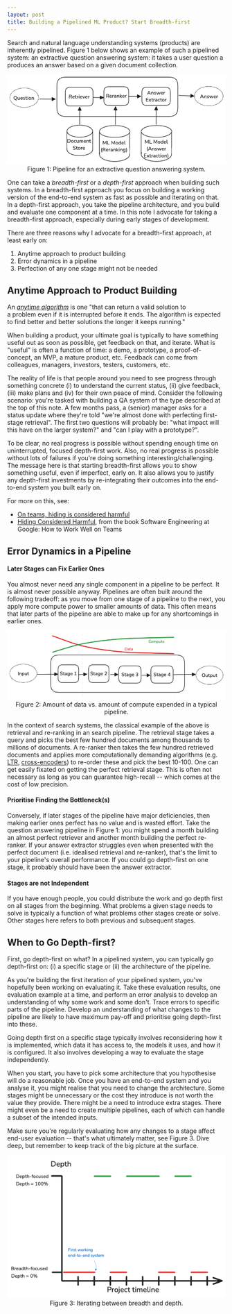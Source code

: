 ```yaml
---
layout: post
title: Building a Pipelined ML Product? Start Breadth-first
---
```


Search and natural language understanding systems (products) are inherently pipelined. Figure 1 below shows an example of such a pipelined system: an extractive question answering system: it takes a user question a produces an answer based on a given document collection.


<p>
<center>
<img src="/assets/2024-10-14-pipelined-ml-product-breadth-first/extractive_qa.png">
<br />
Figure 1: Pipeline for an extractive question answering system.
</center>
</p>


One can take a *breadth-first* or a *depth-first* approach when building such systems. In a breadth-first approach you focus on building a working version of the end-to-end system as fast as possible and iterating on that. In a depth-first approach, you take the pipeline architecture, and you build and evaluate one component at a time. In this note I advocate for taking a breadth-first approach, especially during early stages of development.

There are three reasons why I advocate for a breadth-first approach, at least early on:
1. Anytime approach to product building
3. Error dynamics in a pipeline
4. Perfection of any one stage might not be needed

## Anytime Approach to Product Building
An *[anytime algorithm](https://en.wikipedia.org/wiki/Anytime_algorithm)* is one "that can return a valid solution to a problem even if it is interrupted before it ends. The algorithm is expected to find better and better solutions the longer it keeps running."

When building a product, your ultimate goal is typically to have something useful out as soon as possible, get feedback on that, and iterate. What is "useful" is often a function of time: a demo, a prototype, a proof-of-concept, an MVP, a mature product, etc. Feedback can come from colleagues, managers, investors, testers, customers, etc. 

The reality of life is that people around you need to see progress through something concrete (i) to understand the current status, (ii) give feedback, (iii) make plans and (iv) for their own peace of mind. Consider the following scenario: you're tasked with building a QA system of the type described at the top of this note. A few months pass, a (senior) manager asks for a status update where they're told "we're almost done with perfecting first-stage retrieval". The first two questions will probably be: "what impact will this have on the larger system?" and "can I play with a prototype?". 

To be clear, no real progress is possible without spending enough time on uninterrupted, focused depth-first work. Also, no real progress is possible without lots of failures if you're doing something interesting/challenging. The message here is that starting breadth-first allows you to show something useful, even if imperfect, early on. It also allows you to justify any depth-first investments by re-integrating their outcomes into the end-to-end system you built early on.

For more on this, see:
- [On teams, hiding is considered harmful](https://www.oreilly.com/content/hiding-is-considered-harmful/)
-  [Hiding Considered Harmful](https://abseil.io/resources/swe-book/html/ch02.html##hiding_considered_harmful), from the book Software Engineering at Google: How to Work Well on Teams

## Error Dynamics in a Pipeline

#### Later Stages can Fix Earlier Ones
You almost never need any single component in a pipeline to be perfect. It is almost never possible anyway. Pipelines are often built around the following tradeoff: as you move from one stage of a pipeline to the next, you apply more compute power to smaller amounts of data. This often means that later parts of the pipeline are able to make up for any shortcomings in earlier ones.

<p>
<center>
<img src="/assets/2024-10-14-pipelined-ml-product-breadth-first/data_vs_compute.png" />
<br />
Figure 2: Amount of data vs. amount of compute expended in a typical pipeline.</center>
</p>

In the context of search systems, the classical example of the above is retrieval and re-ranking in an search pipeline. The retrieval stage takes a query and picks the best few hundred documents among thousands to millions of documents. A re-ranker then takes the few hundred retrieved documents and applies more computationally demanding algorithms (e.g. [LTR](https://en.wikipedia.org/wiki/Learning_to_rank), [cross-encoders](https://sbert.net/examples/applications/cross-encoder/README.html)) to re-order these and pick the best 10-100. One can get easily fixated on getting the perfect retrieval stage. This is often not necessary as long as you can guarantee high-recall -- which comes at the cost of low precision.

#### Prioritise Finding the Bottleneck(s) 
Conversely, if later stages of the pipeline have major deficiencies, then making earlier ones perfect has no value and is wasted effort. Take the question answering pipeline in Figure 1: you might spend a month building an almost perfect retriever and another month building the perfect re-ranker. If your answer extractor struggles even when presented with the perfect document (i.e. idealised retrieval and re-ranker), that's the limit to your pipeline's overall performance. If you could go depth-first on one stage, it probably should have been the answer extractor.

#### Stages are not Independent
If you have enough people, you could distribute the work and go depth first on all stages from the beginning. What problems a given stage needs to solve is typically a function of what problems other stages create or solve. Other stages here refers to both previous and subsequent stages. 

## When to Go Depth-first?
First, go depth-first on what? In a pipelined system, you can typically go depth-first on: (i) a specific stage or (ii) the architecture of the pipeline.

As you're building the first iteration of your pipelined system, you've hopefully been working on evaluating it. Take these evaluation results, one evaluation example at a time, and perform an error analysis to develop an understanding of why some work and some don't. Trace errors to specific parts of the pipeline. Develop an understanding of what changes to the pipeline are likely to have maximum pay-off and prioritise going depth-first into these. 

Going depth first on a specific stage typically involves reconsidering how it is implemented, which data it has access to, the models it uses, and how it is configured. It also involves developing a way to evaluate the stage independently. 

When you start, you have to pick some architecture that you hypothesise will do a reasonable job. Once you have an end-to-end system and you analyse it, you might realise that you need to change the architecture. Some stages might be unnecessary or the cost they introduce is not worth the value they provide. There might be a need to introduce extra stages. There might even be a need to create multiple pipelines, each of which can handle a subset of the intended inputs.

Make sure you're regularly evaluating how any changes to a stage affect end-user evaluation -- that's what ultimately matter, see Figure 3. Dive deep, but remember to keep track of the big picture at the surface.


<p>
<center>
<img src="/assets/2024-10-14-pipelined-ml-product-breadth-first/timeline.png">
<br />
Figure 3: Iterating between breadth and depth.
</center>
</p>


